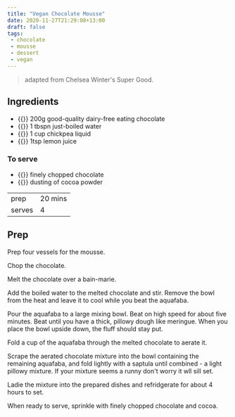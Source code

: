 ```yaml
---
title: "Vegan Chocolate Mousse"
date: 2020-11-27T21:29:08+13:00
draft: false
tags: 
 - chocolate
 - mousse
 - dessert
 - vegan
---
```


> adapted from Chelsea Winter's Super Good.

## Ingredients

- {{<c>}} 200g good-quality dairy-free eating chocolate
- {{<c>}} 1 tbspn just-boiled water
- {{<c>}} 1 cup chickpea liquid
- {{<c>}} 1tsp lemon juice

### To serve

- {{<c>}} finely chopped chocolate
- {{<c>}} dusting of cocoa powder

| ||
|-|-|
| prep | 20 mins |
| serves | 4 |


## Prep

Prep four vessels for the mousse.

Chop the chocolate.

Melt the chocolate over a bain-marie. 

Add the boiled water to the melted chocolate and stir. Remove the bowl from the heat and leave it to cool while you beat the aquafaba.

Pour the aquafaba to a large mixing bowl. Beat on high speed for about five minutes. Beat until you have a thick, pillowy dough like meringue. When you place the bowl upside down, the fluff should stay put.

Fold a cup of the aquafaba through the melted chocolate to aerate it.

Scrape the aerated chocolate mixture into the bowl containing the remaining aquafaba, and fold lightly with a saptula until combined - a light pillowy mixture. If your mixture seems a runny don't worry it wll sill set.

Ladie the mixture into the prepared dishes and refridgerate for about 4 hours to set.

When ready to serve, sprinkle with finely chopped chocolate and cocoa.